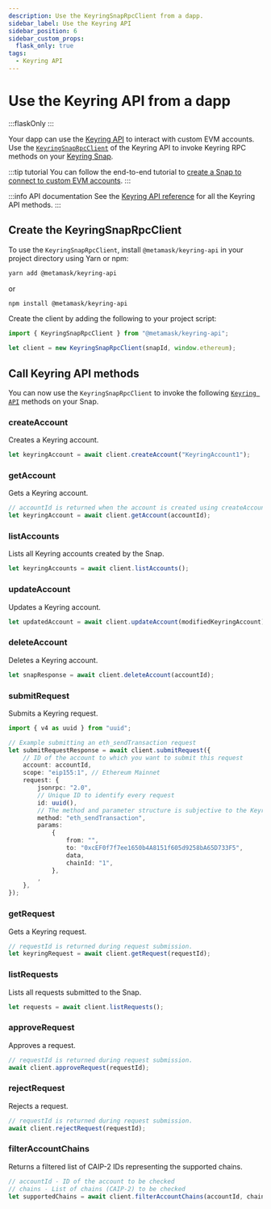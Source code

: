 ```yaml
---
description: Use the KeyringSnapRpcClient from a dapp.
sidebar_label: Use the Keyring API
sidebar_position: 6
sidebar_custom_props:
  flask_only: true
tags:
  - Keyring API
---
```


# Use the Keyring API from a dapp

:::flaskOnly
:::


Your dapp can use the [Keyring API](../concepts/keyring-api.md) to interact with custom EVM accounts.
Use the [`KeyringSnapRpcClient`](../reference/keyring-api/classes/KeyringSnapRpcClient.md)
of the Keyring API to invoke Keyring RPC methods on your [Keyring Snap](../concepts/keyring-api.md#terminology).

:::tip tutorial
You can follow the end-to-end tutorial to [create a Snap to connect to custom EVM accounts](../tutorials/custom-evm-accounts.md).
:::

:::info API documentation
See the [Keyring API reference](../reference/keyring-api/index.md) for all the Keyring API methods.
:::

## Create the KeyringSnapRpcClient

To use the `KeyringSnapRpcClient`, install `@metamask/keyring-api` in your project directory using
Yarn or npm:

```bash
yarn add @metamask/keyring-api
```

or

```bash
npm install @metamask/keyring-api
```

Create the client by adding the following to your project script:

```ts
import { KeyringSnapRpcClient } from "@metamask/keyring-api";

let client = new KeyringSnapRpcClient(snapId, window.ethereum);
```

## Call Keyring API methods

You can now use the `KeyringSnapRpcClient` to invoke the following
[`Keyring API`](../reference/keyring-api/index.md) methods on your Snap.

### createAccount

Creates a Keyring account.

```ts
let keyringAccount = await client.createAccount("KeyringAccount1");
```

### getAccount

Gets a Keyring account.

```ts
// accountId is returned when the account is created using createAccount.
let keyringAccount = await client.getAccount(accountId);
```

### listAccounts

Lists all Keyring accounts created by the Snap.

```ts
let keyringAccounts = await client.listAccounts();
```

### updateAccount

Updates a Keyring account.

```ts
let updatedAccount = await client.updateAccount(modifiedKeyringAccount);
```

### deleteAccount

Deletes a Keyring account.

```ts
let snapResponse = await client.deleteAccount(accountId);
```

### submitRequest

Submits a Keyring request.

```ts
import { v4 as uuid } from "uuid";

// Example submitting an eth_sendTransaction request
let submitRequestResponse = await client.submitRequest({
    // ID of the account to which you want to submit this request
    account: accountId,
    scope: "eip155:1", // Ethereum Mainnet
    request: {
        jsonrpc: "2.0",
        // Unique ID to identify every request
        id: uuid(),
        // The method and parameter structure is subjective to the Keyring API implementation in the Snap code.
        method: "eth_sendTransaction",
        params:
            {
                from: "",
                to: "0xcEF0f7f7ee1650b4A8151f605d9258bA65D733F5",
                data,
                chainId: "1",
            },
        ,
    },
});
```

### getRequest

Gets a Keyring request.

```ts
// requestId is returned during request submission.
let keyringRequest = await client.getRequest(requestId);
```

### listRequests

Lists all requests submitted to the Snap.

```ts
let requests = await client.listRequests();
```

### approveRequest

Approves a request.

```ts
// requestId is returned during request submission.
await client.approveRequest(requestId);
```

### rejectRequest

Rejects a request.

```ts
// requestId is returned during request submission.
await client.rejectRequest(requestId);
```

### filterAccountChains

Returns a filtered list of CAIP-2 IDs representing the supported chains.

```ts
// accountId - ID of the account to be checked
// chains - List of chains (CAIP-2) to be checked
let supportedChains = await client.filterAccountChains(accountId, chains);
```
